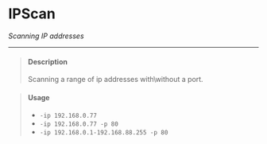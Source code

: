 # IPScan
*Scanning IP addresses*
___

> #### Description 
> Scanning a range of ip addresses with\without a port.

> #### Usage 
> * `-ip 192.168.0.77`
> * `-ip 192.168.0.77 -p 80`
> * `-ip 192.168.0.1-192.168.88.255 -p 80`